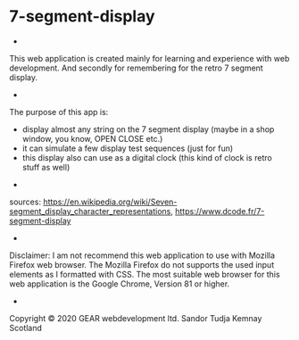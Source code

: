 # 7-segment-display

*
This web application is created mainly for learning and experience with web development.
And secondly for remembering for the retro 7 segment display.

*
The purpose of this app is:
  - display almost any string on the 7 segment display (maybe in a shop window, you know, OPEN CLOSE etc.)
  - it can simulate a few display test sequences (just for fun)
  - this display also can use as a digital clock (this kind of clock is retro stuff as well)

*
sources:
https://en.wikipedia.org/wiki/Seven-segment_display_character_representations,
https://www.dcode.fr/7-segment-display

*
Disclaimer:
I am not recommend this web application to use with Mozilla Firefox web browser.
The Mozilla Firefox do not supports the used input elements as I formatted with CSS.
The most suitable web browser for this web application is the Google Chrome, Version 81 or higher.

*
Copyright © 2020 GEAR webdevelopment ltd.
Sandor Tudja
Kemnay
Scotland
